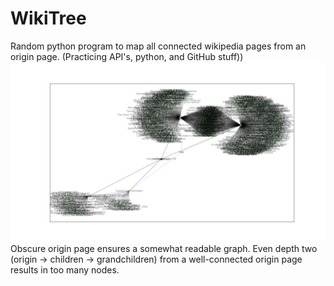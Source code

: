 # WikiTree
Random python program to map all connected wikipedia pages from an origin page. (Practicing API's, python, and GitHub stuff))
![Example](https://github.com/NolanGC/WikiTree/blob/master/WikiTree1.0.png "Example WikiTree")
Obscure origin page ensures a somewhat readable graph. Even depth two (origin -> children -> grandchildren) from a well-connected origin page results in too many nodes.



